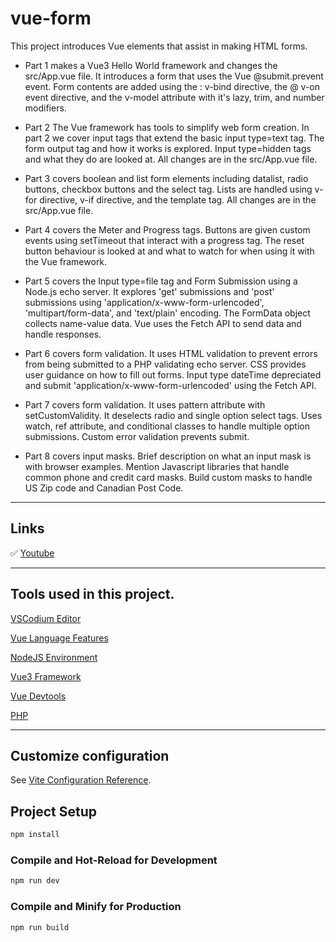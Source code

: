 # vue-form

This project introduces Vue elements that assist in making HTML forms. 
    
* Part 1 makes a Vue3 Hello World framework and changes the src/App.vue file. It introduces a form that uses the Vue @submit.prevent event. Form contents are added using the : v-bind directive, the @ v-on event directive, and the v-model attribute with it's lazy, trim, and number modifiers.

* Part 2 The Vue framework has tools to simplify web form creation. In part 2 we cover input tags that extend the basic input type=text tag. The form output tag and how it works is explored. Input type=hidden tags and what they do are looked at. All changes are in the src/App.vue file.

* Part 3 covers boolean and list form elements including datalist, radio buttons, checkbox buttons and the select tag. Lists are handled using v-for directive, v-if directive, and the template tag. All changes are in the src/App.vue file.

* Part 4 covers the Meter and Progress tags. Buttons are given custom events using setTimeout that interact with a progress tag. The reset button behaviour is looked at and what to watch for when using it with the Vue framework.

* Part 5 covers the Input type=file tag and Form Submission using a Node.js echo server. It explores 'get' submissions and 'post' submissions using 'application/x-www-form-urlencoded', 'multipart/form-data', and 'text/plain' encoding. The FormData object collects name-value data. Vue uses the Fetch API to send data and handle responses.

* Part 6 covers form validation. It uses HTML validation to prevent errors from being submitted to a PHP validating echo server. CSS provides user guidance on how to fill out forms. Input type dateTime depreciated and submit 'application/x-www-form-urlencoded' using the Fetch API.

* Part 7 covers form validation. It uses pattern attribute with setCustomValidity. It deselects radio and single option select tags. Uses watch, ref attribute, and conditional classes to handle multiple option submissions. Custom error validation prevents submit.

* Part 8 covers input masks. Brief description on what an input mask is with browser examples. Mention Javascript libraries that handle common phone and credit card masks. Build custom masks to handle US Zip code and Canadian Post Code.

---

## Links

 ✅ [Youtube](https://www.youtube.com/playlist?list=PLNvKNI4deS74WeuPqwVA8NHQWjAh4J0fg)

---

## Tools used in this project.

[VSCodium Editor](https://vscodium.com/)

[Vue Language Features](https://github.com/vuejs/language-tools)

[NodeJS Environment](https://deb.nodesource.com/)

[Vue3 Framework](https://vuejs.org/)

[Vue Devtools](https://devtools.vuejs.org/)

[PHP](https://www.php.net/)

---

## Customize configuration

See [Vite Configuration Reference](https://vitejs.dev/config/).

## Project Setup

```sh
npm install
```

### Compile and Hot-Reload for Development

```sh
npm run dev
```

### Compile and Minify for Production

```sh
npm run build
```
